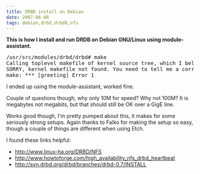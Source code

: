 ```yaml
---
title: DRBD install on Debian
date: 2007-06-08
tags: debian,drbd,drbd8,nfs
---
```

<strong>This is how I install and run DRDB on Debian GNU/Linux using module-assistant.</strong>

<pre>/usr/src/modules/drbd/drbd# make
Calling toplevel makefile of kernel source tree, which I believe is in    KDIR=/lib/modules/2.6.20-1-amd64/build
SORRY, kernel makefile not found. You need to tell me a correct KDIR!
make: *** [greeting] Error 1</pre>

I ended up using the module-assistant, worked fine.

Couple of questions though, why only 10M for speed? Why not 100M? It is megabytes not megabits, but that should still be OK over a GigE line.

Works good though, I'm pretty pumped about this, it makes for some seriously strong setups. Again thanks to Falko for making the setup so easy, though a couple of things are different when using Etch.

I found these links helpful:

* <a href="http://www.linux-ha.org/DRBD/NFS">http://www.linux-ha.org/DRBD/NFS</a>
* <a href="http://www.howtoforge.com/high_availability_nfs_drbd_heartbeat">http://www.howtoforge.com/high_availability_nfs_drbd_heartbeat</a>
* <a href="http://svn.drbd.org/drbd/branches/drbd-0.7/INSTALL">http://svn.drbd.org/drbd/branches/drbd-0.7/INSTALL</a>

